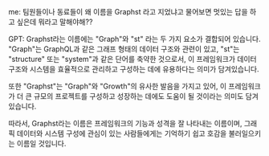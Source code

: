 me: 팀원들이나 동료들이 왜 이름을 Graphst 라고 지었냐고 물어보면 멋있는 답을 하고 싶은데 뭐라고 말해야해??

GPT: Graphst라는 이름에는 "Graph"와 "st" 라는 두 가지 요소가 결합되어 있습니다. "Graph"는 GraphQL과 같은 그래프 형태의 데이터 구조와 관련이 있고, "st"는 "structure" 또는 "system"과 같은 단어를 축약한 것으로서, 이 프레임워크가 데이터 구조와 시스템을 효율적으로 관리하고 구성하는 데에 유용하다는 의미가 담겨있습니다.

또한 "Graphst"는 "Graph"와 "Growth"의 유사한 발음을 가지고 있어, 이 프레임워크가 더 큰 규모의 프로젝트를 구성하고 성장하는 데에도 도움이 될 것이라는 의미도 담겨 있습니다.

따라서, Graphst라는 이름은 프레임워크의 기능과 성격을 잘 나타내는 이름이며, 그래픽 데이터와 시스템 구성에 관심이 있는 사람들에게는 기억하기 쉽고 호감을 불러일으키는 이름일 것입니다.
